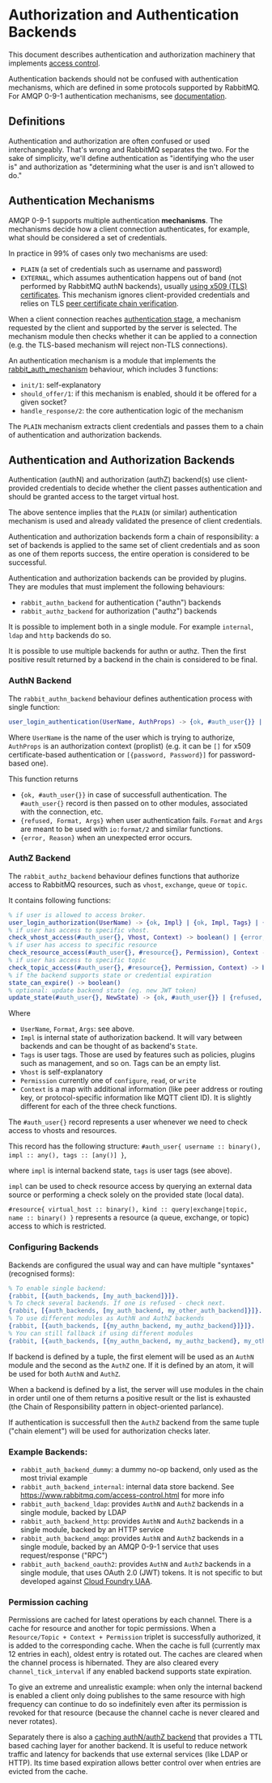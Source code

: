 # Authorization and Authentication Backends

This document describes authentication and authorization machinery that
implements [access control](https://www.rabbitmq.com/access-control.html).

Authentication backends should not be confused with authentication mechanisms,
which are defined in some protocols supported by RabbitMQ.
For AMQP 0-9-1 authentication mechanisms, see [documentation](https://www.rabbitmq.com/authentication.html).

## Definitions

Authentication and authorization are often confused or used interchangeably. That's
wrong and RabbitMQ separates the two. For the sake of simplicity, we'll define
authentication as "identifying who the user is" and authorization as
"determining what the user is and isn't allowed to do."


## Authentication Mechanisms

AMQP 0-9-1 supports multiple authentication **mechanisms**. The mechanisms decide how a
client connection authenticates, for example, what should be considered a
set of credentials.

In practice in 99% of cases only two mechanisms are used:

 * `PLAIN` (a set of credentials such as username and password)
 * `EXTERNAL`, which assumes authentication happens out of band (not performed
   by RabbitMQ authN backends), usually [using x509 (TLS) certificates](https://github.com/rabbitmq/rabbitmq-auth-mechanism-ssl).
   This mechanism ignores client-provided credentials and relies on TLS [peer certificate chain
   verification](https://tools.ietf.org/html/rfc6818).

When a client connection reaches [authentication stage](https://github.com/rabbitmq/rabbitmq-server/blob/v3.7.2/src/rabbit_reader.erl#L1304), a mechanism requested by the client
and supported by the server is selected. The mechanism module then checks whether it can
be applied to a connection (e.g. the TLS-based mechanism will reject non-TLS connections).

An authentication mechanism is a module that implements the [rabbit_auth_mechanism](https://github.com/rabbitmq/rabbitmq-common/blob/master/src/rabbit_auth_mechanism.erl) behaviour, which includes
3 functions:

 * `init/1`: self-explanatory
 * `should_offer/1`: if this mechanism is enabled, should it be offered for a given socket?
 * `handle_response/2`: the core authentication logic of the mechanism

The `PLAIN` mechanism extracts client credentials and passes them to
a chain of authentication and authorization backends.


## Authentication and Authorization Backends

Authentication (authN) and authorization (authZ) backend(s) use
client-provided credentials to decide whether the client passes
authentication and should be granted access to the target virtual
host.

The above sentence implies that the `PLAIN` (or similar)
authentication mechanism is used and already validated the presence of
client credentials.

Authentication and authorization backends form a chain of
responsibility: a set of backends is applied to the same set of client
credentials and as soon as one of them reports success, the entire
operation is considered to be successful.

Authentication and authorization backends can be provided by
plugins. They are modules that must implement the following
behaviours:

 * `rabbit_authn_backend` for authentication ("authn") backends
 * `rabbit_authz_backend` for authorization ("authz") backends

It is possible to implement both in a single module.
For example `internal`, `ldap` and `http` backends do so.

It is possible to use multiple backends for authn or authz. Then the first
positive result returned by a backend in the chain is considered to be final.

### AuthN Backend

The `rabbit_authn_backend` behaviour defines authentication process with single function: 

``` erlang
user_login_authentication(UserName, AuthProps) -> {ok, #auth_user{}} | {refused, Format, Args} | {error, Reason}
``` 
Where `UserName` is the name of the user which is trying to authorize,
`AuthProps` is an authorization context (proplist) (e.g. it can be `[]` for x509 certificate-based
authentication or `[{password, Password}]` for password-based one).

This function returns

 * `{ok, #auth_user{}}` in case of successfull authentication. The `#auth_user{}` record is then passed
    on to other modules, associated with the connection, etc.
 * `{refused, Format, Args}` when user authentication fails. `Format` and `Args` are meant to be used
    with `io:format/2` and similar functions.
 * `{error, Reason}` when an unexpected error occurs.

### AuthZ Backend

The `rabbit_authz_backend` behaviour defines functions that authorize access
to RabbitMQ resources, such as `vhost`, `exchange`, `queue` or `topic`.

It contains following functions:

``` erlang
% if user is allowed to access broker.
user_login_authorization(UserName) -> {ok, Impl} | {ok, Impl, Tags} | {refused, Format, Args} | {error, Reason}.
% if user has access to specific vhost.
check_vhost_access(#auth_user{}, Vhost, Context) -> boolean() | {error, Reason}.
% if user has access to specific resource
check_resource_access(#auth_user{}, #resource{}, Permission), Context -> boolean() | {error, Reason}.
% if user has access to specific topic
check_topic_access(#auth_user{}, #resource{}, Permission, Context) -> boolean() | {error, Reason}.
% if the backend supports state or credential expiration
state_can_expire() -> boolean()
% optional: update backend state (eg. new JWT token)
update_state(#auth_user{}, NewState) -> {ok, #auth_user{}} | {refused, Fmt, Args} | {error, Reason}.
```

Where 

 * `UserName`, `Format`, `Args`: see above.
 * `Impl` is internal state of authorization backend. It will vary between backends and can be thought of
   as backend's `State`.
 * `Tags` is user tags. Those are used by features such as policies, plugins such as management, and so on. Tags can be an empty list.
 * `Vhost` is self-explanatory
 * `Permission` currently one of `configure`, `read`, or `write`
 * `Context` is a map with additional information (like peer address or routing key, or protocol-specific information like MQTT client ID). It is slightly different for each of the three check functions.

The `#auth_user{}` record represents a user whenever we need to
check access to vhosts and resources.

This record has the following structure:
`#auth_user{ username :: binary(), impl :: any(), tags :: [any()] }`,

where `impl` is internal backend state, `tags` is user tags (see above).

`impl` can be used to check resource access by querying an external data source or performing
a check solely on the provided state (local data).

`#resource{ virtual_host :: binary(), kind :: query|exchange|topic, name :: binary() }`
represents a resource (a queue, exchange, or topic) access to which is restricted.

### Configuring Backends

Backends are configured the usual way and can have multiple "syntaxes"
(recognised forms):

``` erlang
% To enable single backend:
{rabbit, [{auth_backends, [my_auth_backend]}]}.
% To check several backends. If one is refused - check next.
{rabbit, [{auth_backends, [my_auth_backend, my_other_auth_backend]}]}.
% To use different modules as AuthN and AuthZ backends
{rabbit, [{auth_backends, [{my_authn_backend, my_authz_backend}]}]}.
% You can still fallback if using different modules
{rabbit, [{auth_backends, [{my_authn_backend, my_authz_backend}, my_other_auth_backend]}]}.
```

If backend is defined by a tuple,
the first element will be used as an `AuthN` module and the second as the `AuthZ` one.
If it is defined by an atom, it will be used for both `AuthN` and `AuthZ`.

When a backend is defined by a list, the server will use modules in the chain in order
until one of them returns a positive result or the list is exhausted (the Chain of Responsibility
pattern in object-oriented parlance).

If authentication is successfull then the `AuthZ` backend from the same tuple ("chain element")
will be used for authorization checks later.

### Example Backends:

 * `rabbit_auth_backend_dummy`: a dummy no-op backend, only used as the most trivial example
 * `rabbit_auth_backend_internal`: internal data store backend. See https://www.rabbitmq.com/access-control.html for more info
 * `rabbit_auth_backend_ldap`: provides `AuthN` and `AuthZ` backends in a single module, backed by LDAP
 * `rabbit_auth_backend_http`: provides `AuthN` and `AuthZ` backends in a single module, backed by an HTTP service
 * `rabbit_auth_backend_amqp`: provides `AuthN` and `AuthZ` backends in a single module, backed by an AMQP 0-9-1 service that uses request/response ("RPC")
 * `rabbit_auth_backend_oauth2`: provides `AuthN` and `AuthZ` backends in a single module, that uses OAuth 2.0 (JWT) tokens. It is not specific to but developed against [Cloud Foundry UAA](https://github.com/cloudfoundry/uaa).

### Permission caching

Permissions are cached for latest operations by each channel. There is
a cache for resource and another for topic permissions. When a
`Resource/Topic + Context + Permission` triplet is successfully
authorized, it is added to the corresponding cache. When the cache is
full (currently max 12 entries in each), oldest entry is rotated
out. The caches are cleared when the channel process is
hibernated. They are also cleared every `channel_tick_interval` if any
enabled backend supports state expiration.

To give an extreme and unrealistic example: when only the internal
backend is enabled a client only doing publishes to the same resource
with high frequency can continue to do so indefinitely even after its
permission is revoked for that resource (because the channel cache is
never cleared and never rotates).

Separately there is also a [caching authN/authZ
backend](https://github.com/rabbitmq/rabbitmq-server/blob/master/deps/rabbitmq_auth_backend_cache/README.md)
that provides a TTL based caching layer for another backend. It is
useful to reduce network traffic and latency for backends that use
external services (like LDAP or HTTP). Its time based expiration
allows better control over when entries are evicted from the cache.
